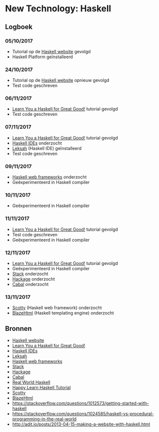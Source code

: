 # New Technology: Haskell
## Logboek
### 05/10/2017
- Tutorial op de [Haskell website] gevolgd
- Haskell Platform geïnstalleerd
### 24/10/2017
- Tutorial op de [Haskell website] opnieuw gevolgd
- Test code geschreven
### 06/11/2017
- [Learn You a Haskell for Great Good!] tutorial gevolgd
- Test code geschreven
### 07/11/2017
- [Learn You a Haskell for Great Good!] tutorial gevolgd
- [Haskell IDEs] onderzocht
- [Leksah] (Haskell IDE) geïnstalleerd
- Test code geschreven
### 09/11/2017
- [Haskell web frameworks] onderzocht
- Geëxperimenteerd in Haskell compiler
### 10/11/2017
- Geëxperimenteerd in Haskell compiler
### 11/11/2017
- [Learn You a Haskell for Great Good!] tutorial gevolgd
- Test code geschreven
- Geëxperimenteerd in Haskell compiler
### 12/11/2017
- [Learn You a Haskell for Great Good!] tutorial gevolgd
- Geëxperimenteerd in Haskell compiler
- [Stack] onderzocht
- [Hackage] onderzocht
- [Cabal] onderzocht
### 13/11/2017
- [Scotty] (Haskell web framework) onderzocht
- [BlazeHtml] (Haskell templating engine) onderzocht

## Bronnen
- [Haskell website]
- [Learn You a Haskell for Great Good!]
- [Haskell IDEs]
- [Leksah]
- [Haskell web frameworks]
- [Stack]
- [Hackage]
- [Cabal]
- [Real World Haskell]
- [Happy Learn Haskell Tutorial]
- [Scotty]
- [BlazeHtml]
- https://stackoverflow.com/questions/1012573/getting-started-with-haskell
- https://stackoverflow.com/questions/1024585/haskell-vs-procedural-programming-in-the-real-world
- http://adit.io/posts/2013-04-15-making-a-website-with-haskell.html

[Haskell website]: https://www.haskell.org
[Learn You a Haskell for Great Good!]: http://learnyouahaskell.com/chapters
[Haskell IDEs]: https://wiki.haskell.org/IDEs
[Leksah]: http://www.leksah.org
[Haskell web frameworks]: https://wiki.haskell.org/Web/Frameworks
[Stack]: https://docs.haskellstack.org
[Hackage]: https://hackage.haskell.org
[Cabal]: https://www.haskell.org/cabal
[Real World Haskell]: http://book.realworldhaskell.org/read
[Happy Learn Haskell Tutorial]: http://www.happylearnhaskelltutorial.com/contents.html
[Scotty]: http://hackage.haskell.org/package/scotty
[BlazeHtml]: https://jaspervdj.be/blaze/